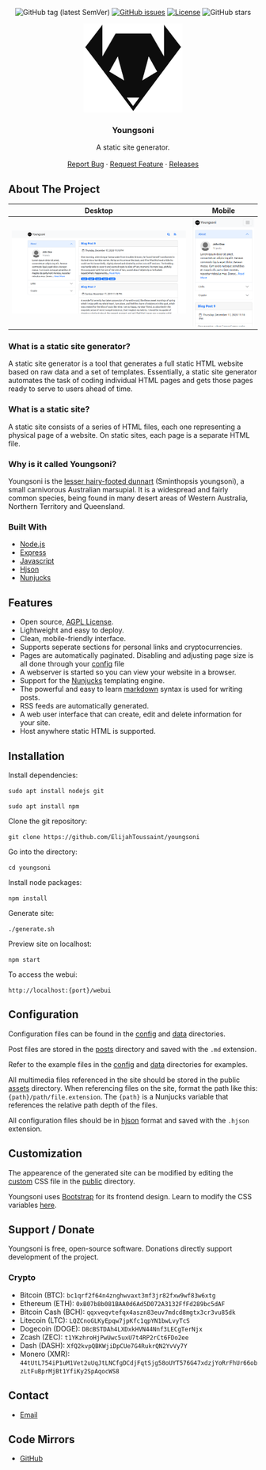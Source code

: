 <div align="center">

![GitHub tag (latest SemVer)](https://img.shields.io/github/tag/ElijahToussaint/youngsoni.svg)
[![GitHub issues](https://img.shields.io/github/issues-raw/ElijahToussaint/youngsoni.svg)](https://github.com/ElijahToussaint/youngsoni/issues)
[![License](https://img.shields.io/github/license/ElijahToussaint/youngsoni.svg)](LICENSE)
![GitHub stars](https://img.shields.io/github/stars/ElijahToussaint/youngsoni?style=social)

</div>

<p align="center">
    <img width=200px src="docs/images/youngsoni.png">

 <h3 align="center">Youngsoni</h3>
  <p align="center">
    A static site generator.
    <br />
    <br />
    <a href="https://github.com/ElijahToussaint/youngsoni/issues">Report Bug</a>
    ·
    <a href="https://github.com/ElijahToussaint/youngsoni/issues">Request Feature</a>
    ·
    <a href="https://github.com/ElijahToussaint/youngsoni/blob/main/RELEASES.md">Releases</a>
  </p>
</p>

## About The Project

| Desktop   | Mobile    |
| :---:     | :---:     |
| ![desktop](docs/images/desktop.png) | ![mobile](docs/images/mobile.png) |

### What is a static site generator?

A static site generator is a tool that generates a full static HTML website based on raw data and a set of templates. Essentially, a static site generator automates the task of coding individual HTML pages and gets those pages ready to serve to users ahead of time.

### What is a static site?

A static site consists of a series of HTML files, each one representing a physical page of a website. On static sites, each page is a separate HTML file.

### Why is it called Youngsoni?

Youngsoni is the [lesser hairy-footed dunnart](https://en.wikipedia.org/wiki/Lesser_hairy-footed_dunnart) (Sminthopsis youngsoni), a small carnivorous Australian marsupial. It is a widespread and fairly common species, being found in many desert areas of Western Australia, Northern Territory and Queensland.

### Built With

- [Node.js](https://nodejs.org/en/)
- [Express](https://expressjs.com/)
- [Javascript](https://www.ecma-international.org/publications-and-standards/standards/ecma-262/)
- [Hjson](https://hjson.github.io/)
- [Nunjucks](https://mozilla.github.io/nunjucks/)

## Features

- Open source, [AGPL License](/LICENSE).
- Lightweight and easy to deploy.
- Clean, mobile-friendly interface.
- Supports seperate sections for personal links and cryptocurrencies.
- Pages are automatically paginated. Disabling and adjusting page size is all done through your [config](src/config/config.hjson) file
- A webserver is started so you can view your website in a browser.
- Support for the [Nunjucks](https://mozilla.github.io/nunjucks/) templating engine.
- The powerful and easy to learn [markdown](https://daringfireball.net/projects/markdown/) syntax is used for writing posts.
- RSS feeds are automatically generated.
- A web user interface that can create, edit and delete information for your site.
- Host anywhere static HTML is supported.

## Installation

Install dependencies:

`sudo apt install nodejs git`

`sudo apt install npm`

Clone the git repository:

`git clone https://github.com/ElijahToussaint/youngsoni`

Go into the directory:

`cd youngsoni`

Install node packages:

`npm install`

Generate site:

`./generate.sh`

Preview site on localhost:

`npm start`

To access the webui:

`http://localhost:{port}/webui`

## Configuration

Configuration files can be found in the [config](src/config) and [data](src/data) directories.

Post files are stored in the [posts](src/data/posts) directory and saved with the `.md` extension.

Refer to the example files in the [config](src/config/examples) and [data](src/data/examples) directories for examples.

All multimedia files referenced in the site should be stored in the public [assets](public/assets) directory. When referencing files on the site, format the path like this: `{path}/path/file.extension`. The `{path}` is a Nunjucks variable that references the relative path depth of the files.

All configuration files should be in [hjson](https://hjson.github.io/) format and saved with the `.hjson` extension.

## Customization

The appearence of the generated site can be modified by editing the [custom](public/css/custom.css) CSS file in the [public](public) directory.

Youngsoni uses [Bootstrap](https://github.com/twbs/bootstrap) for its frontend design. Learn to modify the CSS variables [here](https://getbootstrap.com/docs/5.0/customize/overview/). 

## Support / Donate

Youngsoni is free, open-source software. Donations directly support development of the project.

### Crypto

- Bitcoin (BTC): `bc1qrf2f64n4znghwvaxt3mf3jr82fxw9wf83w6xtg`
- Ethereum (ETH): `0xB07b8b081BAA0d6Ad5D072A3132FfFd289bc5dAF`
- Bitcoin Cash (BCH): `qqxveqvtefqx4aszn83euv7mdcd8mgtx3cr3vu85dk`
- Litecoin (LTC): `LQZCnoGLKyEpqw7jpKfc1qpYN1bwLvyTcS`
- Dogecoin (DOGE): `D8cBSTDAh4LXDxkHVN44Nnf3LECgTerNjx`
- Zcash (ZEC): `t1YKzhroHjPwUwc5uxU7t4RP2rCt6FDo2ee`
- Dash (DASH): `XfQ2kvpQBKWjiDpCUe7G4RukrQN2YvVy7Y`
- Monero (XMR): `44tUtL754iP1uM1Vet2uUqJtLNCfgDCdjFqtSjg58oUYT576G47xdzjYoRrFhUr66obzLtFuBprMjBt1YfiKy2SpAqocWS8`

## Contact

- [Email](mailto:elijahtoussaint@protonmail.com)

## Code Mirrors

- [GitHub](https://github.com/ElijahToussaint/youngsoni)
